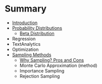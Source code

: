 # Summary

* [Introduction](README.md)
* [Probability Distributions](ProbabilityDistributions/ProbabilityDistributions.md)
   * [Beta Distribution](ProbabilityDistributions/BetaDistribution.md)
* Regression
* TextAnalytics
* Optimization
* [Sampling Methods](SamplingMethods/SamplingMethods.md)
   * [Why Sampling? Pros and Cons](SamplingMethods/WhySampling.md)
   * Monte Carlo Approximation (method)
   * Importance Sampling
   * Rejection Sampling

